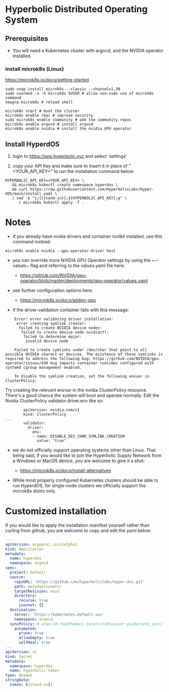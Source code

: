 # Hyperbolic Distributed Operating System

## Prerequisites

- You will need a Kubernetes cluster with argocd, and the NVIDIA operator installed.

### install microk8s (Linux)

<https://microk8s.io/docs/getting-started>

``` shell
sudo snap install microk8s --classic --channel=1.30
sudo usermod -a -G microk8s $USER # allow non-sudo use of microk8s command
newgrp microk8s # reload shell

microk8s start # boot the cluster
microk8s enable rbac # improve security
sudo microk8s enable community # add the community repos
microk8s enable argocd # install argocd
microk8s enable nvidia # install the nvidia GPU operator
```

## Install HyperdOS

1. login to <https://app.hyperbolic.xyz> and select 'settings'

2. copy your API Key and make sure to insert it in place of "<YOUR_API_KEY>" to run the installation command below:

``` shell
HYPERBOLIC_API_KEY=<YOUR_API_KEY> \
   && microk8s kubectl create namespace hyperdos \
   && curl https://raw.githubusercontent.com/HyperbolicLabs/Hyper-dOS/main/install.yaml \
   | sed -e "s;{{stand-in}};${HYPERBOLIC_API_KEY};g" \
      | microk8s kubectl apply -f -
```

# Notes

- if you already have nvidia drivers and container toolkit installed, use this command instead:

``` shell
microk8s enable nvidia --gpu-operator-driver host
```

  - you can override more NVIDIA GPU Operator settings by using the ~--values~ flag and referring to the values.yaml file here:
    - <https://github.com/NVIDIA/gpu-operator/blob/master/deployments/gpu-operator/values.yaml>

  - see further configuration options here:
    - <https://microk8s.io/docs/addon-gpu>

  - if the driver-validation container fails with this message:

``` shell
    Error: error validating driver installation:
     error creating symlink creator:
      failed to create NVIDIA device nodes:
       failed to create device node nvidiactl:
        failed to determine major:
         invalid device node

    Failed to create symlinks under /dev/char that point to all possible NVIDIA charact er devices. The existence of these symlinks is required to address the following bug: https://github.com/NVIDIA/gpu-operator/issues/430 bug impacts container runtimes configured with systemd cgroup management enabled.

    To disable the symlink creation, set the following envvar in ClusterPolicy:
```

Try creating the relevant envvar in the nvidia ClusterPolicy resource. There's a good chance the system will boot and operate normally. Edit the Nvidia ClusterPolicy validator.driver.env like so:

``` shell
        apiVersion: nvidia.com/v1
        kind: ClusterPolicy
...
        validator:
          driver:
            env:
            - name: DISABLE_DEV_CHAR_SYMLINK_CREATION
              value: "true"
```

- we do not officially support operating systems other than Linux. That being said, if you would like to join the Hyperbolic Supply Network from a Windows or MacOS device, you are welcome to give it a shot:
  - <https://microk8s.io/docs/install-alternatives>


- While most properly configured Kubernetes clusters should be able to run HyperdOS, for single-node clusters we officially support the microk8s distro only.


# Customized installation

If you would like to apply the installation manifest yourself rather than curling from github, you are welcome to copy and edit the yaml below:

``` yaml
---
apiVersion: argoproj.io/v1alpha1
kind: Application
metadata:
  name: hyperdos
  namespace: argocd
spec:
  project: default
  source:
    repoURL: 'https://github.com/hyperboliclabs/hyper-dos.git'
    path: metadeployment/
    targetRevision: main
    directory:
      recurse: true
      jsonnet: {}
  destination:
    server: 'https://kubernetes.default.svc'
    namespace: argocd
  syncPolicy: # argo-cd.readthedocs.io/en/stable/user-guide/auto_sync/
    automated:
      prune: true
      allowEmpty: true
      selfHeal: true
---
apiVersion: v1
kind: Secret
metadata:
  namespace: hyperdos
  name: hyperbolic-token
type: Opaque
stringData:
  token: {{stand-in}}
```
